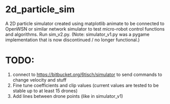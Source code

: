 # 2d_particle_sim
A 2D particle simulator created using matplotlib animate to be connected to OpenWSN or similar network simulator to test micro-robot control functions and algorithms. Run sim_v2.py. (Note: simulator_v1.py was a pygame implementation that is now discontinued / no longer functional.)

# TODO:
1. connect to https://bitbucket.org/6tisch/simulator to send commands to change velocity and stuff
2. Fine tune coefficients and clip values (current values are tested to be stable up to at least 15 drones)
3. Add lines between drone points (like in simulator_v1)